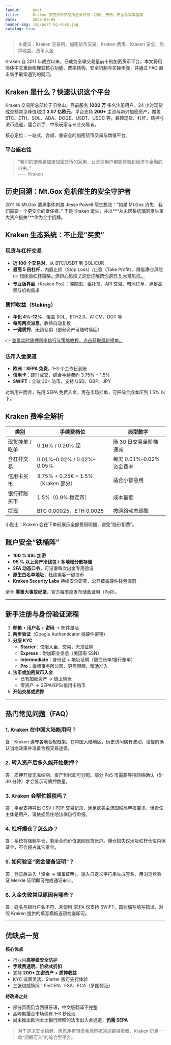 ```yaml
---
layout:     post
title:      Kraken 加密货币交易所全景评测：功能、费用、安全与实操指南
date:       2025-09-05
header-img: img/post-bg-desk.jpg
catalog: true
---
```


> 关键词：Kraken 交易所、加密货币交易、Kraken 费用、Kraken 安全、质押收益、法币入金

Kraken 自 2011 年成立以来，已成为全球交易量前十的加密货币平台。本文将用简体中文重新梳理其核心功能、费率结构、安全机制与实操步骤，并通过 FAQ 直击新手最常遇到的疑问。

## Kraken 是什么？快速认识这个平台

Kraken 交易所总部位于旧金山，目前服务 **1000 万** 多名注册用户，24 小时现货成交额常见峰值超过 **3.57 亿欧元**。平台支持 **200+** 主流与新兴加密资产，覆盖 BTC、ETH、SOL、ADA、DOGE、USDT、USDC 等，兼顾现货、杠杆、质押与法币通道，适合新手、中级玩家与专业交易者。

核心定位：一站式、合规、重安全的加密货币交易与增值平台。

### 平台座右铭

> “我们的使命是加速加密货币的采用，让全球用户都能体验到经济与金融的自由。”  
> —— Kraken

## 历史回溯：Mt.Gox 危机催生的安全守护者

2011 年 Mt.Gox 遭黑事件刺激 Jesse Powell 萌生想法：“如果 Mt.Gox 消失，我们需要一个更安全的继任者。” 于是 Kraken 诞生，并以**“从未因系统漏洞发生重大资产损失”**作为金字招牌。

## Kraken 生态系统：不止是“买卖”

### 现货与杠杆交易

- **近 100 个交易对**，从 BTC/USDT 到 SOL/EUR
- **最高 5 倍杠杆**，内置止损（Stop Loss）/止盈（Take Profit），降低爆仓风险  
  👉 [想体验杠杆策略，但担心风控？这份详解帮你避开 5 大常见坑。](https://okxdog.com/)
- **专业版界面**（Kraken Pro）：深度图、委托簿、API 交易、暗池订单，满足高频与机构需求

### 质押收益（Staking）

- **年化 4%–12%**，覆盖 SOL、ETH2.0、ATOM、DOT 等
- **每周两次派息**，收益自动复投
- **一键质押**，无锁仓期（部分资产可随时赎回）

👉 [查看实时质押利率排行与策略教程，点击获取最新榜单。](https://okxdog.com/)

### 法币入金渠道

- **欧洲：SEPA 免费**，1–3 个工作日到账  
- **信用卡**：即时成交，综合手续费约 3.75% + 1.5%  
- **SWIFT**：全球 30+ 法币，支持 USD、GBP、JPY

对新用户而言，先用 SEPA 免费入金，再在市场挂单，可把综合成本压到 1.5% 以下。

## Kraken 费率全解析

| 类别 | 手续费档位 | 典型数字 |
|---|---|---|
| 现货挂单 / 吃单 | 0.16% / 0.26% 起 | 随 30 日交易量阶梯递减 |
| 含杠杆交易 | 0.01%–0.02% / 0.02%–0.05% | 每天 0.01%–0.02% 资金费率 |
| 信用卡买币 | 3.75% + 0.25€ + 1.5%（Kraken 部分） | 适合小额急用 |
| 银行转账买币 | 1.5%（0.9% 稳定币） | 成本最低 |
| 提现 | BTC 0.00025，ETH 0.0025 | 按网络动态调整 |

小贴士：Kraken 会在下单前展示全部费用明细，避免“隐形扣费”。

## 账户安全“铁桶阵”

- **100 % SSL 加密**
- **95 % 以上资产冷钱包＋多地域分散存储**
- **2FA 动态口令**，可设置每次出金专用验证
- **原生白名单地址**，杜绝黑客一键提币
- **Kraken Security Labs** 持续安全研究，公开披露硬件钱包漏洞

至今 **零重大事故纪录**，官方每季度发布储备证明（PoR）。

---

## 新手注册与身份验证流程

1. **邮箱 + 用户名 + 密码** → 邮件激活  
2. **两步验证**（Google Authenticator 或硬件密钥）  
3. **分层 KYC**  
   - **Starter**：仅限入金、交易，无须证照  
   - **Express**：附加职业信息（美国需 SSN）  
   - **Intermediate**：身份证 + 地址证明（居住账单/银行账单）  
   - **Pro**：律师事务所公函、更高限额、暗池准入  
4. **法币或加密货币入金**  
   - 已有加密资产 → 链上转账  
   - 零资产 → SEPA/EPS/信用卡购币  
5. **开始交易或质押**

---

## 热门常见问题（FAQ）

### 1. Kraken 在中国大陆能用吗？
答：Kraken 遵守各地合规框架。在中国大陆地区，历史访问偶有波动，请提前确认当地政策并准备合规交易途径。

### 2. 转入资产后多久能开始质押？
答：质押开放无冻结期，资产到帐即可分配。部分 PoS 币需要等待网络确认（5–30 分钟）才会显示可质押数量。

### 3. Kraken 会帮忙报税吗？
答：平台支持导出 CSV / PDF 交易记录，满足欧美主流国税局申报要求，但责任主体是用户，请依据居住地法律自行申报。

### 4. 杠杆爆仓了怎么办？
答：系统将强制平仓，剩余合约价值退回现货账户。爆仓损失仅涉及杠杆仓位内保证金，不会侵占其它资金。

### 5. 如何验证“资金储备证明”？
答：登录后进入「资金 → 储备证明」，输入自定义字符串生成签名，用浏览器验证 Merkle 证明即可完成通证审计。

### 6. 入金失败常见原因有哪些？
答：姓名与银行户名不符、未使用 SEPA 仅支持 SWIFT、国别缩写填写错误。对照 Kraken 提供的填写模板逐项检查即可。

---

## 优缺点一览

**核心优点**
- 行业内**高等级安全防护**
- **手续费透明、阶梯式折扣**
- 支持 **200+ 加密资产 + 质押收益**
- KYC 设置灵活，Starter 版可先行体验
- 三张权威牌照：FinCEN、FSA、FCA（多国持证）

**待改进之处**
- 部分页面仍含西班牙语，中文版翻译不完整  
- 高峰期撮合市场偶有 1–3 秒延迟  
- 尚未推出欧洲本土银行牌照的法币出入金通道，**仍需 SEPA**

> 对于追求安全稳健、愿意承担轻度合规审核的加密投资者，Kraken 仍是一款“闭眼可入”的综合型平台。